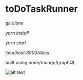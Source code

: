 # toDoTaskRunner

*git clone*

*yarn install*

*yarn start*

*localhost:3000/docs*

built using node/mongo/graphQL

![alt text](https://imgur.com/FoaamTu)
